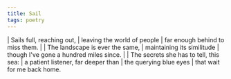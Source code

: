 ```yaml
---
title: Sail
tags: poetry
---
```


| Sails full, reaching out,
| leaving the world of people
| far enough behind to miss them.
|
| The landscape is ever the same,
| maintaining its similitude
| though I've gone a hundred miles since.
|
| The secrets she has to tell, this sea:
| a patient listener, far deeper than
| the querying blue eyes
| that wait for me back home.
